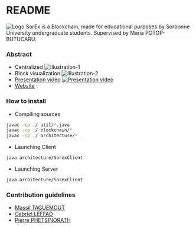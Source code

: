 # README #

![Logo](https://bitbucket.org/maxtag/sorex/raw/3f5e09337bd4f47f2a41adb80163f78d40f0a4cc/img/logo/SorEx.png)
SorEx is a Blockchain, made for educational purposes by Sorbonne University undergraduate students.
Supervised by Maria POTOP-BUTUCARU.


### Abstract ###

* Centralized
![Illustration-1](https://bitbucket.org/maxtag/sorex/raw/b65141f735e75333de4ddfe2fdad4175133ec01c/img/server-demo.PNG)
* Block visualization
![Illustration-2](https://bitbucket.org/maxtag/sorex/raw/b65141f735e75333de4ddfe2fdad4175133ec01c/img/visual-blocks-demo.PNG)
* [Presentation video](https://youtu.be/XClwtZQe-fs)
[![Presentation video](https://img.youtube.com/vi/XClwtZQe-fs/0.jpg)](https://www.youtube.com/watch?v=XClwtZQe-fs)
* [Website](http://dragon-eye.mediadev.info/)

### How to install ###
* Compiling sources
```bash
javac -cp ./ util/*.java
javac -cp ./ blockchain/*
javac -cp ./ architecture/*
```
* Launching Client
```bash
java architecture/SorexClient
```
* Launching Server
```bash
java architecture/SorexClient
```

### Contribution guidelines ###

* [Massil TAGUEMOUT](mailto:maxtag@vivaldi.net)
* [Gabriel LEFFAD](mailto:gabylef@hotmail.fr)
* [Pierre PHETSINORATH](mailto:phpierre@hotmail.fr)

